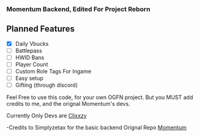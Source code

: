 ### Momentum Backend, Edited For Project Reborn

## Planned Features

- [X] Daily Vbucks
- [ ] Battlepass
- [ ] HWID Bans
- [ ] Player Count
- [ ] Custom Role Tags For Ingame
- [ ] Easy setup
- [ ] Gifting (through discord)

Feel Free to use this code, for your own OGFN project.
But you MUST add credits to me, and the orignal Momentum's devs.







Currently Only Devs are [Clixxzy](https://github.com/Clixxzydev)

-Credits to Simplyzetax for the basic backend
Orignal Repo 
[Momentum](https://github.com/Nexus-FN/Momentum)

